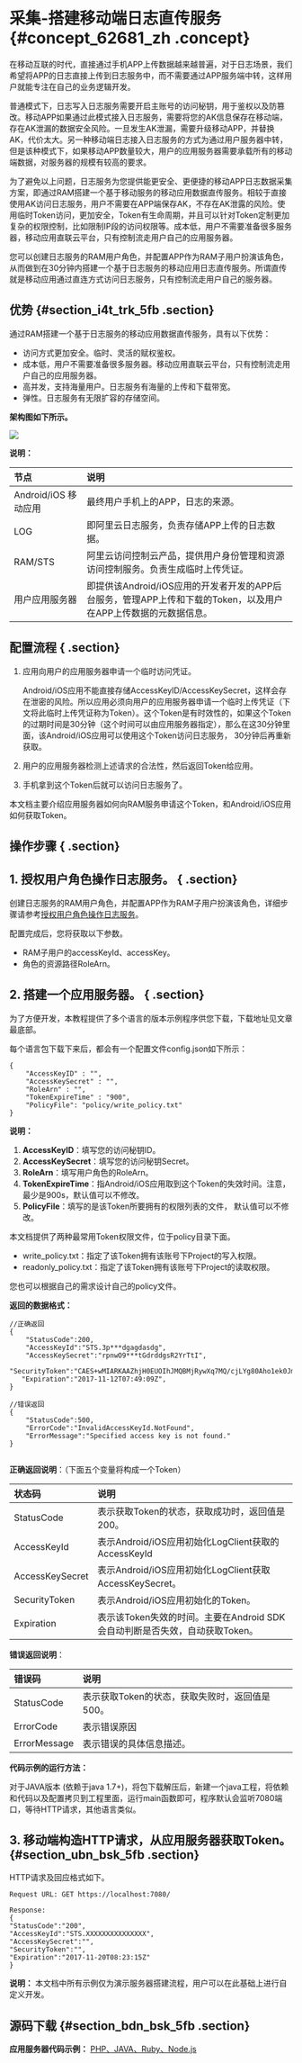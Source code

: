 # 采集-搭建移动端日志直传服务 {#concept_62681_zh .concept}

在移动互联的时代，直接通过手机APP上传数据越来越普遍，对于日志场景，我们希望将APP的日志直接上传到日志服务中，而不需要通过APP服务端中转，这样用户就能专注在自己的业务逻辑开发。

普通模式下，日志写入日志服务需要开启主账号的访问秘钥，用于鉴权以及防篡改。移动APP如果通过此模式接入日志服务，需要将您的AK信息保存在移动端，存在AK泄漏的数据安全风险。一旦发生AK泄漏，需要升级移动APP，并替换AK，代价太大。另一种移动端日志接入日志服务的方式为通过用户服务器中转，但是该种模式下，如果移动APP数量较大，用户的应用服务器需要承载所有的移动端数据，对服务器的规模有较高的要求。

为了避免以上问题，日志服务为您提供能更安全、更便捷的移动APP日志数据采集方案，即通过RAM搭建一个基于移动服务的移动应用数据直传服务。相较于直接使用AK访问日志服务，用户不需要在APP端保存AK，不存在AK泄露的风险。使用临时Token访问，更加安全，Token有生命周期，并且可以针对Token定制更加复杂的权限控制，比如限制IP段的访问权限等。成本低，用户不需要准备很多服务器，移动应用直联云平台，只有控制流走用户自己的应用服务器。

您可以创建日志服务的RAM用户角色，并配置APP作为RAM子用户扮演该角色，从而做到在30分钟内搭建一个基于日志服务的移动应用日志直传服务。所谓直传就是移动应用通过直连方式访问日志服务，只有控制流走用户自己的服务器。

## 优势 {#section_i4t_trk_5fb .section}

通过RAM搭建一个基于日志服务的移动应用数据直传服务，具有以下优势：

-   访问方式更加安全。临时、灵活的赋权鉴权。
-   成本低，用户不需要准备很多服务器。移动应用直联云平台，只有控制流走用户自己的应用服务器。
-   高并发，支持海量用户。日志服务有海量的上传和下载带宽。
-   弹性。日志服务有无限扩容的存储空间。

 **架构图如下所示。** 

![](http://static-aliyun-doc.oss-cn-hangzhou.aliyuncs.com/assets/img/13200/154443539332395_zh-CN.png)

 **说明：** 

|节点|说明|
|:-|:-|
|Android/iOS 移动应用|最终用户手机上的APP，日志的来源。|
|LOG|即阿里云日志服务，负责存储APP上传的日志数据。|
|RAM/STS|阿里云访问控制云产品，提供用户身份管理和资源访问控制服务。负责生成临时上传凭证。|
|用户应用服务器|即提供该Android/iOS应用的开发者开发的APP后台服务，管理APP上传和下载的Token，以及用户在APP上传数据的元数据信息。|

## 配置流程 { .section}

1.  应用向用户的应用服务器申请一个临时访问凭证。

    Android/iOS应用不能直接存储AccessKeyID/AccessKeySecret，这样会存在泄密的风险。所以应用必须向用户的应用服务器申请一个临时上传凭证（下文将此临时上传凭证称为Token）。这个Token是有时效性的，如果这个Token的过期时间是30分钟（这个时间可以由应用服务器指定），那么在这30分钟里面，该Android/iOS应用可以使用这个Token访问日志服务， 30分钟后再重新获取。

2.  用户的应用服务器检测上述请求的合法性，然后返回Token给应用。
3.  手机拿到这个Token后就可以访问日志服务了。

本文档主要介绍应用服务器如何向RAM服务申请这个Token，和Android/iOS应用如何获取Token。

## 操作步骤 { .section}

## 1. 授权用户角色操作日志服务。 { .section}

创建日志服务的RAM用户角色，并配置APP作为RAM子用户扮演该角色，详细步骤请参考[授权用户角色操作日志服务]()。

配置完成后，您将获取以下参数。

-   RAM子用户的accessKeyId、accessKey。
-   角色的资源路径RoleArn。

## 2. 搭建一个应用服务器。 { .section}

为了方便开发，本教程提供了多个语言的版本示例程序供您下载，下载地址见文章最底部。

每个语言包下载下来后，都会有一个配置文件config.json如下所示：

```
{
	"AccessKeyID" : "",
	"AccessKeySecret" : "",
	"RoleArn" : "",
	"TokenExpireTime" : "900",
	"PolicyFile": "policy/write_policy.txt"
}

```

**说明：** 

1.   **AccessKeyID**：填写您的访问秘钥ID。
2.   **AccessKeySecret**：填写您的访问秘钥Secret。
3.   **RoleArn**：填写用户角色的RoleArn。
4.   **TokenExpireTime**：指Android/iOS应用取到这个Token的失效时间。注意，最少是900s，默认值可以不修改。
5.   **PolicyFile**：填写的是该Token所要拥有的权限列表的文件， 默认值可以不修改。

本文档提供了两种最常用Token权限文件，位于policy目录下面。

-   write\_policy.txt：指定了该Token拥有该账号下Project的写入权限。
-   readonly\_policy.txt：指定了该Token拥有该账号下Project的读取权限。

您也可以根据自己的需求设计自己的policy文件。

 **返回的数据格式：** 

```
//正确返回
{
    "StatusCode":200,
    "AccessKeyId":"STS.3p***dgagdasdg",
    "AccessKeySecret":"rpnwO9***tGdrddgsR2YrTtI",
   "SecurityToken":"CAES+wMIARKAAZhjH0EUOIhJMQBMjRywXq7MQ/cjLYg80Aho1ek0Jm63XMhr9Oc5s˙∂˙∂3qaPer8p1YaX1NTDiCFZWFkvlHf1pQhuxfKBc+mRR9KAbHUefqH+rdjZqjTF7p2m1wJXP8S6k+G2MpHrUe6TYBkJ43GhhTVFMuM3BZajY3VjZWOXBIODRIR1FKZjIiEjMzMzE0MjY0NzM5MTE4NjkxMSoLY2xpZGSSDgSDGAGESGTETqOio6c2RrLWRlbW8vKgoUYWNzOm9zczoqOio6c2RrLWRlbW9KEDExNDg5MzAxMDcyNDY4MThSBTI2ODQyWg9Bc3N1bWVkUm9sZVVzZXJgAGoSMzMzMTQyNjQ3MzkxMTg2OTExcglzZGstZGVtbzI=",
   "Expiration":"2017-11-12T07:49:09Z",
}

//错误返回
{
    "StatusCode":500,
    "ErrorCode":"InvalidAccessKeyId.NotFound",
    "ErrorMessage":"Specified access key is not found."
}


```

 **正确返回说明**：（下面五个变量将构成一个Token）

|状态码|说明|
|:--|:-|
|StatusCode|表示获取Token的状态，获取成功时，返回值是200。|
|AccessKeyId|表示Android/iOS应用初始化LogClient获取的 AccessKeyId|
|AccessKeySecret|表示Android/iOS应用初始化LogClient获取AccessKeySecret。|
|SecurityToken|表示Android/iOS应用初始化的Token。|
|Expiration|表示该Token失效的时间。主要在Android SDK会自动判断是否失效，自动获取Token。|

 **错误返回说明**：

|错误码|说明|
|:--|:-|
|StatusCode|表示获取Token的状态，获取失败时，返回值是500。|
|ErrorCode|表示错误原因|
|ErrorMessage|表示错误的具体信息描述。|

 **代码示例的运行方法：** 

对于JAVA版本 \(依赖于java 1.7+\)，将包下载解压后，新建一个java工程，将依赖和代码以及配置拷贝到工程里面，运行main函数即可，程序默认会监听7080端口，等待HTTP请求，其他语言类似。

## 3. 移动端构造HTTP请求，从应用服务器获取Token。 {#section_ubn_bsk_5fb .section}

HTTP请求及回应格式如下。

```
Request URL: GET https://localhost:7080/

Response:
{
"StatusCode":"200",
"AccessKeyId":"STS.XXXXXXXXXXXXXXX",
"AccessKeySecret":"",
"SecurityToken":"",
"Expiration":"2017-11-20T08:23:15Z"
}

```

**说明：** 本文档中所有示例仅为演示服务器搭建流程，用户可以在此基础上进行自定义开发。

## 源码下载 {#section_bdn_bsk_5fb .section}

 **应用服务器代码示例：** [PHP、JAVA、Ruby、Node.js](https://github.com/aliyun/aliyun_log_sts_server_example) 

